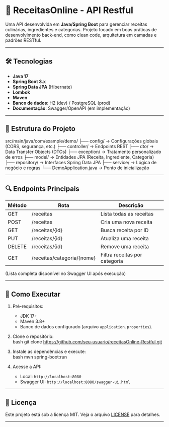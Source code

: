 
# 📌 ReceitasOnline - API Restful

Uma API desenvolvida em **Java/Spring Boot** para gerenciar receitas culinárias, ingredientes e categorias. Projeto focado em boas práticas de desenvolvimento back-end, como clean code, arquitetura em camadas e padrões RESTful.

---

## 🛠️ Tecnologias

- **Java 17**  
- **Spring Boot 3.x**  
- **Spring Data JPA** (Hibernate)  
- **Lombok**  
- **Maven**  
- **Banco de dados**: H2 (dev) / PostgreSQL (prod)  
- **Documentação**: Swagger/OpenAPI (em implementação)  

---

## 📂 Estrutura do Projeto


src/main/java/com/example/demo/
├── config/       → Configurações globais (CORS, segurança, etc.)
├── controller/   → Endpoints REST
├── dto/          → Data Transfer Objects (DTOs)
├── exception/    → Tratamento personalizado de erros
├── model/        → Entidades JPA (Receita, Ingrediente, Categoria)
├── repository/   → Interfaces Spring Data JPA
├── service/      → Lógica de negócio e regras
└── DemoApplication.java → Ponto de inicialização


---

## 🔍 Endpoints Principais

| Método | Rota                     | Descrição                          |
|--------|--------------------------|------------------------------------|
| GET    | /receitas             | Lista todas as receitas            |
| POST   | /receitas              | Cria uma nova receita              |
| GET    | /receitas/{id}         | Busca receita por ID               |
| PUT    | /receitas/{id}         | Atualiza uma receita               |
| DELETE | /receitas/{id}        | Remove uma receita                 |
| GET    | /receitas/categoria/{nome} | Filtra receitas por categoria  |

(Lista completa disponível no Swagger UI após execução)

---

## 🚀 Como Executar

1. Pré-requisitos:  
   - JDK 17+  
   - Maven 3.8+  
   - Banco de dados configurado (arquivo `application.properties`).  

2. Clone o repositório:  
   bash
   git clone https://github.com/seu-usuario/receitasOnline-Restful.git
   

3. Instale as dependências e execute:  
   bash
   mvn spring-boot:run


4. Acesse a API:  
   - Local: `http://localhost:8080`  
   - Swagger UI: `http://localhost:8080/swagger-ui.html`

---

## 📝 Licença

Este projeto está sob a licença MIT. Veja o arquivo [LICENSE](LICENSE) para detalhes.

---

```
